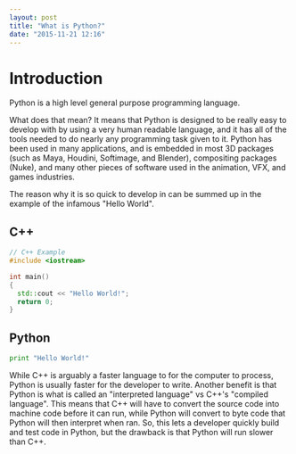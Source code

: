 ```yaml
---
layout: post
title: "What is Python?"
date: "2015-11-21 12:16"
---
```


Introduction
============
Python is a high level general purpose programming language.

What does that mean? It means that Python is designed to be really easy to develop with by using a very human readable language, and it has all of the tools needed to do nearly any programming task given to it. Python has been used in many applications, and is embedded in most 3D packages (such as Maya, Houdini, Softimage, and Blender), compositing packages (Nuke), and many other pieces of software used in the animation, VFX, and games industries.

The reason why it is so quick to develop in can be summed up in the example of the infamous "Hello World".

C++
---
```c++
// C++ Example
#include <iostream>

int main()
{
  std::cout << "Hello World!";
  return 0;
}
```

Python
------
```python
print "Hello World!"
```

While C++ is arguably a faster language to for the computer to process, Python is usually faster for the developer to write. Another benefit is that Python is what is called an "interpreted language" vs C++'s "compiled language". This means that C++ will have to convert the source code into machine code before it can run, while Python will convert to byte code that Python will then interpret when ran. So, this lets a developer quickly build and test code in Python, but the drawback is that Python will run slower than C++.
